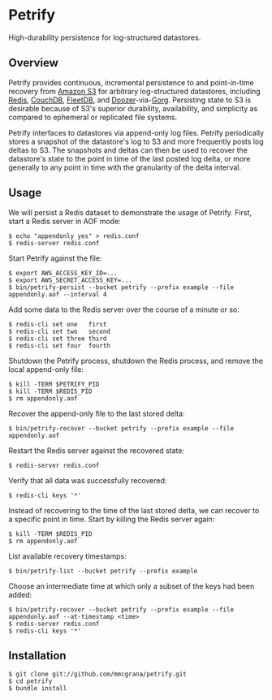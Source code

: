 # Petrify

High-durability persistence for log-structured datastores.


## Overview

Petrify provides continuous, incremental persistence to and point-in-time recovery from [Amazon S3](http://aws.amazon.com/s3/) for arbitrary log-structured datastores, including [Redis](http://redis.io), [CouchDB](http://couchdb.apache.org/), [FleetDB](http://fleetdb.org), and [Doozer](https://github.com/ha/doozer)-via-[Gorg](https://github.com/mmcgrana/gorg). Persisting state to S3 is desirable because of S3's superior durability, availability, and simplicity as compared to ephemeral or replicated file systems.

Petrify interfaces to datastores via append-only log files. Petrify periodically stores a snapshot of the datastore's log to S3 and more frequently posts log deltas to S3. The snapshots and deltas can then be used to recover the datastore's state to the point in time of the last posted log delta, or more generally to any point in time with the granularity of the delta interval.


## Usage

We will persist a Redis dataset to demonstrate the usage of Petrify. First, start a Redis server in AOF mode:

    $ echo "appendonly yes" > redis.conf
    $ redis-server redis.conf

Start Petrify against the file:
    
    $ export AWS_ACCESS_KEY_ID=...
    $ export AWS_SECRET_ACCESS_KEY=...
    $ bin/petrify-persist --bucket petrify --prefix example --file appendonly.aof --interval 4

Add some data to the Redis server over the course of a minute or so:

    $ redis-cli set one   first
    $ redis-cli set two   second
    $ redis-cli set three third
    $ redis-cli set four  fourth

Shutdown the Petrify process, shutdown the Redis process, and remove the local append-only file:

    $ kill -TERM $PETRIFY_PID
    $ kill -TERM $REDIS_PID
    $ rm appendonly.aof

Recover the append-only file to the last stored delta:

    $ bin/petrify-recover --bucket petrify --prefix example --file appendonly.aof

Restart the Redis server against the recovered state:

    $ redis-server redis.conf

Verify that all data was successfully recovered:

    $ redis-cli keys '*'

Instead of recovering to the time of the last stored delta, we can recover to a specific point in time. Start by killing the Redis server again:

    $ kill -TERM $REDIS_PID
    $ rm appendonly.aof

List available recovery timestamps:

    $ bin/petrify-list --bucket petrify --prefix example

Choose an intermediate time at which only a subset of the keys had been added:

    $ bin/petrify-recover --bucket petrify --prefix example --file appendonly.aof --at-timestamp <time>
    $ redis-server redis.conf
    $ redis-cli keys '*'


## Installation

    $ git clone git://github.com/mmcgrana/petrify.git
    $ cd petrify
    $ bundle install
